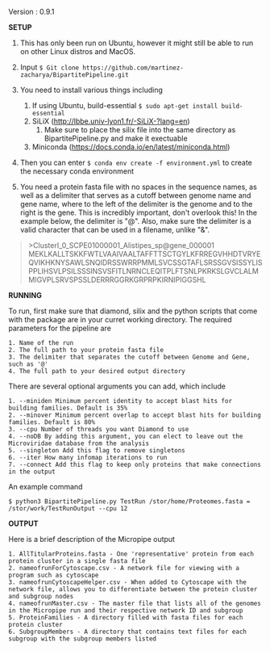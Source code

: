 Version : 0.9.1


**SETUP**

1. This has only been run on Ubuntu, however it might still be able to run on other Linux distros and MacOS.

2. Input ```$ Git clone https://github.com/martinez-zacharya/BipartitePipeline.git```

3. You need to install various things including

  	1. If using Ubuntu, build-essential ```$ sudo apt-get install build-essential```
  	2. SiLiX (http://lbbe.univ-lyon1.fr/-SiLiX-?lang=en)
		1. Make sure to place the silix file into the same directory as BipartitePipeline.py and make it exectuable
	3. Miniconda (https://docs.conda.io/en/latest/miniconda.html)

4. Then you can enter ```$ conda env create -f environment.yml``` to create the necessary conda environment


5. You need a protein fasta file with no spaces in the sequence names, as well as a delimiter that serves as a cutoff between genome name and gene name, where to the left of the delimiter is the genome and to the right is the gene. This is incredibly important, don't overlook this! In the example below, the delimiter is "@". Also, make sure the delimiter is a valid character that can be used in a filename, unlike "&".

> \>ClusterI_0_SCPE01000001_Alistipes_sp@gene_000001
> MEKLKALLTSKKFWTLVAAIVAALTAFFTTSCTGYLKFRREGVHHDTVRYEQVIKHKNYSAWLSNQIDRSSWRRPMMLSVCSSGTAFLSRSSGVSISSYLISPPLIHSVLPSILSSSINSVSFITLNRNCLEQITPLFTSNLPKRKSLGVCLALMMIGVPLSRVSPSSLDERRRGGRKGRPRPKIRNIPIGGSHL




**RUNNING**

To run, first make sure that diamond, silix and the python scripts that come with the package are in your curret working directory. The required parameters for the pipeline are

	1. Name of the run
	2. The full path to your protein fasta file
	3. The delimiter that separates the cutoff between Genome and Gene, such as '@'
	4. The full path to your desired output directory
	
There are several optional arguments you can add, which include

	1. --miniden Minimum percent identity to accept blast hits for building families. Default is 35%
	2. --minover Minimum percent overlap to accept blast hits for building families. Default is 80%
	3. --cpu Number of threads you want Diamond to use
	4. --noDB By adding this argument, you can elect to leave out the Microviridae database from the analysis
	5. --singleton Add this flag to remove singletons
	6. --iter How many infomap iterations to run
	7. --connect Add this flag to keep only proteins that make connections in the output
	
An example command

```$ python3 BipartitePipeline.py TestRun /stor/home/Proteomes.fasta = /stor/work/TestRunOutput --cpu 12```


**OUTPUT**

Here is a brief description of the Micropipe output

	1. AllTitularProteins.fasta - One 'representative' protein from each protein cluster in a single fasta file
	2. nameofrunForCytoscape.csv - A network file for viewing with a program such as cytoscape
	3. nameofrunCytoscapeHelper.csv - When added to Cytoscape with the network file, allows you to differentiate between the protein cluster and subgroup nodes
	4. nameofrunMaster.csv - The master file that lists all of the genomes in the Micropipe run and their respective network ID and subgroup
	5. ProteinFamilies - A directory filled with fasta files for each protein cluster
	6. SubgroupMembers - A directory that contains text files for each subgroup with the subgroup members listed
